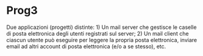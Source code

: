 # Prog3
Due applicazioni (progetti) distinte:  1) Un mail server che gestisce le caselle di posta elettronica degli utenti registrati sul server;  2) Un mail client che ciascun utente può eseguire per leggere la propria posta elettronica, inviare email ad altri account di posta elettronica (e/o a se stesso), etc.
